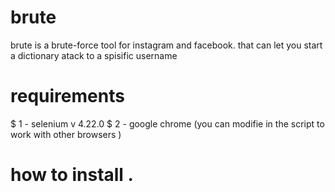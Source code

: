 # brute
brute is a brute-force tool for instagram and facebook.
that can let you start a dictionary atack to a spisific username  
# requirements
$ 1 - selenium v 4.22.0 
$ 2 - google chrome (you can modifie in the script to work with other browsers )
# how to install .
